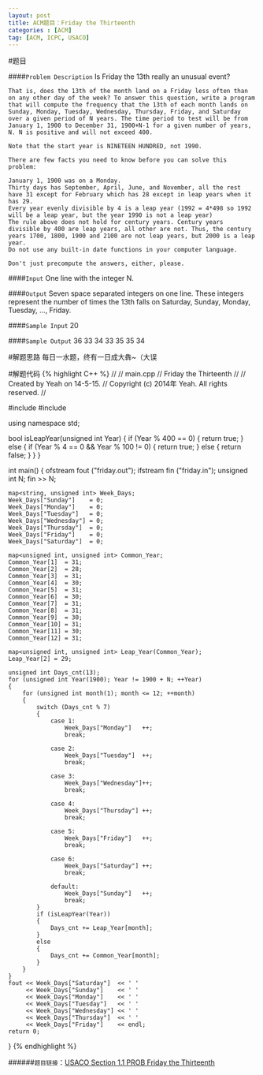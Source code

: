 ```yaml
---
layout: post
title: ACM题目：Friday the Thirteenth
categories : [ACM]
tag: [ACM, ICPC, USACO]
---
```


#题目

####`Problem Description`
	Is Friday the 13th really an unusual event?

	That is, does the 13th of the month land on a Friday less often than on any other day of the week? To answer this question, write a program that will compute the frequency that the 13th of each month lands on Sunday, Monday, Tuesday, Wednesday, Thursday, Friday, and Saturday over a given period of N years. The time period to test will be from January 1, 1900 to December 31, 1900+N-1 for a given number of years, N. N is positive and will not exceed 400.
	
	Note that the start year is NINETEEN HUNDRED, not 1990.
	
	There are few facts you need to know before you can solve this problem:
	
	January 1, 1900 was on a Monday.
	Thirty days has September, April, June, and November, all the rest have 31 except for February which has 28 except in leap years when it has 29.
	Every year evenly divisible by 4 is a leap year (1992 = 4*498 so 1992 will be a leap year, but the year 1990 is not a leap year)
	The rule above does not hold for century years. Century years divisible by 400 are leap years, all other are not. Thus, the century years 1700, 1800, 1900 and 2100 are not leap years, but 2000 is a leap year.
	Do not use any built-in date functions in your computer language.
	
	Don't just precompute the answers, either, please.

####`Input`
	One line with the integer N.

####`Output`
	Seven space separated integers on one line. These integers represent the number of times the 13th falls on Saturday, Sunday, Monday, Tuesday, ..., Friday.

####`Sample Input`
	20

####`Sample Output`
	36 33 34 33 35 35 34

#解题思路
	每日一水题，终有一日成大犇~（大误

#解题代码
{% highlight C++ %}
//
//  main.cpp
//  Friday the Thirteenth
//
//  Created by Yeah on 14-5-15.
//  Copyright (c) 2014年 Yeah. All rights reserved.
//


#include <fstream>
#include <map>

using namespace std;

bool isLeapYear(unsigned int Year)
{
    if (Year % 400 == 0)
    {
        return true;
    }
    else
    {
        if (Year % 4 == 0 && Year % 100 != 0)
        {
            return true;
        }
        else
        {
            return false;
        }
    }
}

int main() {
    ofstream fout ("friday.out");
    ifstream fin ("friday.in");
    unsigned int N;
    fin >> N;
    
    map<string, unsigned int> Week_Days;
    Week_Days["Sunday"]    = 0;
    Week_Days["Monday"]    = 0;
    Week_Days["Tuesday"]   = 0;
    Week_Days["Wednesday"] = 0;
    Week_Days["Thursday"]  = 0;
    Week_Days["Friday"]    = 0;
    Week_Days["Saturday"]  = 0;
    
    map<unsigned int, unsigned int> Common_Year;
    Common_Year[1]  = 31;
    Common_Year[2]  = 28;
    Common_Year[3]  = 31;
    Common_Year[4]  = 30;
    Common_Year[5]  = 31;
    Common_Year[6]  = 30;
    Common_Year[7]  = 31;
    Common_Year[8]  = 31;
    Common_Year[9]  = 30;
    Common_Year[10] = 31;
    Common_Year[11] = 30;
    Common_Year[12] = 31;
    
    map<unsigned int, unsigned int> Leap_Year(Common_Year);
    Leap_Year[2] = 29;
    
    unsigned int Days_cnt(13);
    for (unsigned int Year(1900); Year != 1900 + N; ++Year)
    {
        for (unsigned int month(1); month <= 12; ++month)
        {
            switch (Days_cnt % 7)
            {
                case 1:
                    Week_Days["Monday"]   ++;
                    break;
                    
                case 2:
                    Week_Days["Tuesday"]  ++;
                    break;
                    
                case 3:
                    Week_Days["Wednesday"]++;
                    break;
                    
                case 4:
                    Week_Days["Thursday"] ++;
                    break;
                    
                case 5:
                    Week_Days["Friday"]   ++;
                    break;
                    
                case 6:
                    Week_Days["Saturday"] ++;
                    break;
                    
                default:
                    Week_Days["Sunday"]   ++;
                    break;
            }
            if (isLeapYear(Year))
            {
                Days_cnt += Leap_Year[month];
            }
            else
            {
                Days_cnt += Common_Year[month];
            }
        }
    }
    fout << Week_Days["Saturday"]  << ' '
         << Week_Days["Sunday"]    << ' '
         << Week_Days["Monday"]    << ' '
         << Week_Days["Tuesday"]   << ' '
         << Week_Days["Wednesday"] << ' '
         << Week_Days["Thursday"]  << ' '
         << Week_Days["Friday"]    << endl;
    return 0;
}
{% endhighlight %}


######`题目链接`：[USACO Section 1.1 PROB Friday the Thirteenth](http://cerberus.delos.com:790/usacoprob2?a=xW1PDjhmReW&S=friday)